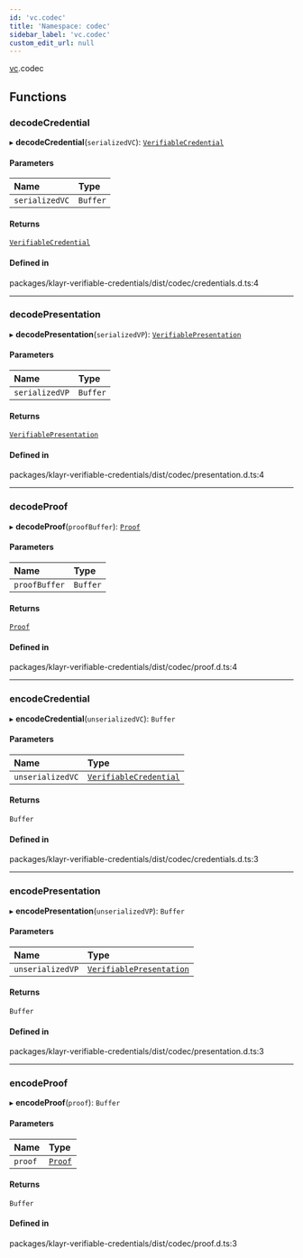 ```yaml
---
id: 'vc.codec'
title: 'Namespace: codec'
sidebar_label: 'vc.codec'
custom_edit_url: null
---
```


[vc](vc.md).codec

## Functions

### decodeCredential

▸ **decodeCredential**(`serializedVC`): [`VerifiableCredential`](vc.md#verifiablecredential)

#### Parameters

| Name           | Type     |
| :------------- | :------- |
| `serializedVC` | `Buffer` |

#### Returns

[`VerifiableCredential`](vc.md#verifiablecredential)

#### Defined in

packages/klayr-verifiable-credentials/dist/codec/credentials.d.ts:4

---

### decodePresentation

▸ **decodePresentation**(`serializedVP`): [`VerifiablePresentation`](vc.md#verifiablepresentation)

#### Parameters

| Name           | Type     |
| :------------- | :------- |
| `serializedVP` | `Buffer` |

#### Returns

[`VerifiablePresentation`](vc.md#verifiablepresentation)

#### Defined in

packages/klayr-verifiable-credentials/dist/codec/presentation.d.ts:4

---

### decodeProof

▸ **decodeProof**(`proofBuffer`): [`Proof`](../interfaces/vc.Proof.md)

#### Parameters

| Name          | Type     |
| :------------ | :------- |
| `proofBuffer` | `Buffer` |

#### Returns

[`Proof`](../interfaces/vc.Proof.md)

#### Defined in

packages/klayr-verifiable-credentials/dist/codec/proof.d.ts:4

---

### encodeCredential

▸ **encodeCredential**(`unserializedVC`): `Buffer`

#### Parameters

| Name             | Type                                                 |
| :--------------- | :--------------------------------------------------- |
| `unserializedVC` | [`VerifiableCredential`](vc.md#verifiablecredential) |

#### Returns

`Buffer`

#### Defined in

packages/klayr-verifiable-credentials/dist/codec/credentials.d.ts:3

---

### encodePresentation

▸ **encodePresentation**(`unserializedVP`): `Buffer`

#### Parameters

| Name             | Type                                                     |
| :--------------- | :------------------------------------------------------- |
| `unserializedVP` | [`VerifiablePresentation`](vc.md#verifiablepresentation) |

#### Returns

`Buffer`

#### Defined in

packages/klayr-verifiable-credentials/dist/codec/presentation.d.ts:3

---

### encodeProof

▸ **encodeProof**(`proof`): `Buffer`

#### Parameters

| Name    | Type                                 |
| :------ | :----------------------------------- |
| `proof` | [`Proof`](../interfaces/vc.Proof.md) |

#### Returns

`Buffer`

#### Defined in

packages/klayr-verifiable-credentials/dist/codec/proof.d.ts:3
